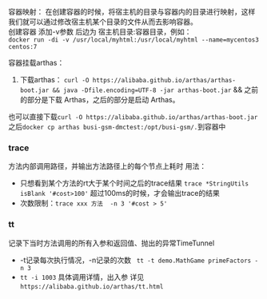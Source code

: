 容器映射：
在创建容器的时候，将宿主机的目录与容器内的目录进行映射，这样我们就可以通过修改宿主机某个目录的文件从而去影响容器。  
创建容器 添加-v参数 后边为 宿主机目录:容器目录，例如：  
`docker run -di -v /usr/local/myhtml:/usr/local/myhtml --name=mycentos3 centos:7`

容器挂载arthas：
1. 下载arthas：
`curl -O https://alibaba.github.io/arthas/arthas-boot.jar && java -Dfile.encoding=UTF-8 -jar arthas-boot.jar`
&& 之前的部分是下载 Arthas，之后的部分是启动 Arthas。

也可以直接下载`curl -O https://alibaba.github.io/arthas/arthas-boot.jar `
之后`docker cp arthas busi-gsm-dmctest:/opt/busi-gsm/.`到容器中

### trace
方法内部调用路径，并输出方法路径上的每个节点上耗时
用法：
- 只想看到某个方法的rt大于某个时间之后的trace结果 `trace *StringUtils isBlank '#cost>100'` 超过100ms的时候，才会输出trace的结果
- 次数限制：`trace xxx 方法  -n 3 '#cost > 5'`

### tt
记录下当时方法调用的所有入参和返回值、抛出的异常TimeTunnel 
- -t记录每次执行情况，-n记录的次数 ` tt -t demo.MathGame primeFactors -n 3`
- `tt -i 1003` 具体调用详情，出入参
详见`https://alibaba.github.io/arthas/tt.html`



